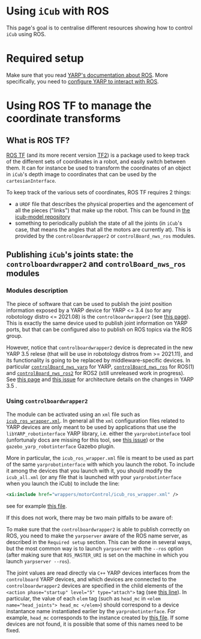 # Using `iCub` with ROS

This page's goal is to centralise different resources showing how to control `iCub` using ROS.

# Required setup

Make sure that you read [YARP's documentation about ROS](http://www.yarp.it/latest/yarp_with_ros.html). More specifically, you need to [configure YARP to interact with ROS](http://www.yarp.it/latest/yarp_with_ros_nameservers.html).

# Using ROS TF to manage the coordinate transforms

## What is ROS TF?
[ROS TF](http://wiki.ros.org/tf) (and its more recent version [TF2](http://wiki.ros.org/tf2)) is a package used to keep track of the different sets of coordinates in a robot, and easily switch between them. It can for instance be used to transform the coordinates of an object in `iCub`'s depth image to coordinates that can be used by the `cartesianInterface`. 

To keep track of the various sets of coordinates, ROS TF requires 2 things:
- a `URDF` file that describes the physical properties and the agencement of all the pieces ("links") that make up the robot. This can be found in [the icub-model repository](https://github.com/robotology/icub-models/)
- something to periodically publish the state of all the joints (in `iCub`'s case, that means the angles that all the motors are currently at). This is provided by the `controlboardwrapper2` or `controlBoard_nws_ros` modules.

## Publishing `iCub`'s joints state: the `controlboardwrapper2` and `controlBoard_nws_ros` modules

### Modules description 
The piece of software that can be used to publish the joint position information exposed by a YARP device for YARP <= 3.4 (so for any robotology distro <= 2021.08) is the `controlboardwrapper2` (see [this page](http://www.yarp.it/v3.4/classControlBoardWrapper.html#details)). This is exactly the same device used to publish joint information on YARP ports, but that can be configured also to publish on ROS topics via the ROS group.

However, notice that `controlboardwrapper2` device is deprecated in the new YARP 3.5 relese (that will be use in robotology distros from >= 2021.11), and its functionality is going to be replaced by middleware-specific devices. In particular [`controlBoard_nws_yarp`](http://www.yarp.it/v3.5/classControlBoard__nws__yarp.html) for YARP, [`controlBoard_nws_ros`](http://www.yarp.it/v3.5/classControlBoard__nws__ros.html) for ROS(1) and [`controlBoard_nws_ros2`](https://github.com/robotology-playground/yarp-ros2/tree/master/src/devices/controlBoard_nws_ros2) for ROS2 (still unreleased work in progress). See [this page](http://www.yarp.it/latest/nws_and_nwc_architecture.html) and [this issue](https://github.com/robotology/yarp/discussions/2441) for architecture details on the changes in YARP 3.5 .

### Using `controlboardwrapper2`
The module can be activated using an `xml` file such as [`icub_ros_wrapper.xml`](https://github.com/robotology/robots-configuration/blob/v1.21.0/iCubLondon01/wrappers/motorControl/icub_ros_wrapper.xml). In general all the `xml` configuration files related to YARP devices are only meant to be used by applications that use the `libYARP_robotinterface` YARP library, i.e. either the `yarprobotinteface` tool (unfortunaly docs are missing for this tool, see [this issue](https://github.com/robotology/yarp/issues/870)) or the `gazebo_yarp_robotinterface` Gazebo plugin.

More in particular, the `icub_ros_wrapper.xml` file is meant to be used as part of the same `yarprobotinterface` with which you launch the robot. To include it among the devices that you launch with it, you should modify the `icub_all.xml` (or any file that is launched with your `yarprobotinterface` when you launch the iCub) to include the line:

```xml
<xi:include href="wrappers/motorControl/icub_ros_wrapper.xml" />
```
see for example [this file](https://github.com/robotology/robots-configuration/blob/v1.21.0/iCubGenova04/icub_wbd.xml#L120).

If this does not work, there may be two main pitfalls to be aware of:

To make sure that the `controlboardwrapper2` is able to publish correctly on ROS, you need to make the `yarpserver` aware of the ROS name server, as described in the `Required setup` section. This can be done in several ways, but the most common way is to launch `yarpserver` with the `--ros` option (after making sure that `ROS_MASTER_URI` is set on the machine in which you launch `yarpserver --ros`).

The joint values are read directly via `C++` YARP devices interfaces from the `controlboard` YARP devices, and which devices are connected to the `controlboardwrapper2` devices are specified in the child elements of the `<action phase="startup" level="5" type="attach">` tag (see [this line](https://github.com/robotology/robots-configuration/blob/v1.21.0/iCubLondon01/wrappers/motorControl/icub_ros_wrapper.xml#L25)). In particular, the value of each `elem` tag (such as `head_mc` in `<elem name="head_joints"> head_mc </elem>`) should correspond to a device instantance name instantiated earlier by the `yarprobotinterface`. For example, `head_mc` corresponds to the instance created by [this file](https://github.com/robotology/robots-configuration/blob/v1.21.0/iCubLondon01/hardware/motorControl/icub_head.xml#L4). If some devices are not found, it is possible that some of this names need to be fixed.
